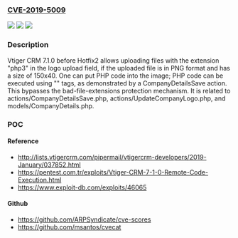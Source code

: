 ### [CVE-2019-5009](https://cve.mitre.org/cgi-bin/cvename.cgi?name=CVE-2019-5009)
![](https://img.shields.io/static/v1?label=Product&message=n%2Fa&color=blue)
![](https://img.shields.io/static/v1?label=Version&message=n%2Fa%20&color=brightgreen)
![](https://img.shields.io/static/v1?label=Vulnerability&message=n%2Fa&color=brightgreen)

### Description

Vtiger CRM 7.1.0 before Hotfix2 allows uploading files with the extension "php3" in the logo upload field, if the uploaded file is in PNG format and has a size of 150x40. One can put PHP code into the image; PHP code can be executed using "<? ?>" tags, as demonstrated by a CompanyDetailsSave action. This bypasses the bad-file-extensions protection mechanism. It is related to actions/CompanyDetailsSave.php, actions/UpdateCompanyLogo.php, and models/CompanyDetails.php.

### POC

#### Reference
- http://lists.vtigercrm.com/pipermail/vtigercrm-developers/2019-January/037852.html
- https://pentest.com.tr/exploits/Vtiger-CRM-7-1-0-Remote-Code-Execution.html
- https://www.exploit-db.com/exploits/46065

#### Github
- https://github.com/ARPSyndicate/cve-scores
- https://github.com/msantos/cvecat

